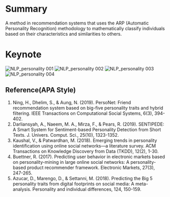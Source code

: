 # Summary
A method in recommendation systems that uses the ARP (Automatic Personality Recognition) methodology to mathematically classify individuals based on their characteristics and similarities to others.

# Keynote
![NLP_personality 001](https://github.com/user-attachments/assets/fe203699-c3af-46fe-a33b-5076131b07b1)
![NLP_personality 002](https://github.com/user-attachments/assets/26188c8d-baa0-4b2e-b18e-a776dae91814)
![NLP_personality 003](https://github.com/user-attachments/assets/b17dd141-c21d-44bd-9810-44881a1ae1d9)
![NLP_personality 004](https://github.com/user-attachments/assets/eb572317-0f13-46fd-84a7-1fb6e014391b)

## Reference(APA Style)
1. Ning, H., Dhelim, S., & Aung, N. (2019). PersoNet: Friend recommendation system based on big-five personality traits and hybrid filtering. IEEE Transactions on Computational Social Systems, 6(3), 394-402.
2. Darliansyah, A., Naeem, M. A., Mirza, F., & Pears, R. (2019). SENTIPEDE: A Smart System for Sentiment-based Personality Detection from Short Texts. J. Univers. Comput. Sci., 25(10), 1323-1352.
3. Kaushal, V., & Patwardhan, M. (2018). Emerging trends in personality identification using online social networks—a literature survey. ACM Transactions on Knowledge Discovery from Data (TKDD), 12(2), 1-30.
4. Buettner, R. (2017). Predicting user behavior in electronic markets based on personality-mining in large online social networks: A personality-based product recommender framework. Electronic Markets, 27(3), 247-265.
5. Azucar, D., Marengo, D., & Settanni, M. (2018). Predicting the Big 5 personality traits from digital footprints on social media: A meta-analysis. Personality and individual differences, 124, 150-159.
